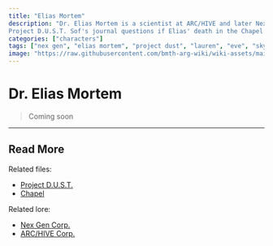 ```yaml
---
title: "Elias Mortem"
description: "Dr. Elias Mortem is a scientist at ARC/HIVE and later Nex Gen. He was the lead scientist on 
Project D.U.S.T. Sof's journal questions if Elias' death in the Chapel Incident could have resulted from this."
categories: ["characters"]
tags: ["nex gen", "elias mortem", "project dust", "lauren", "eve", "skys", "strassman"]
image: "https://raw.githubusercontent.com/bmth-arg-wiki/wiki-assets/main/characters/unknown.png"
---
```


# Dr. Elias Mortem

> Coming soon

***

## Read More

Related files:

- [Project D.U.S.T.](../for-sof/project_dust)
- [Chapel](../for-sof/chapel)

Related lore:

- [Nex Gen Corp.](../lore/nex-gen-corporation)
- [ARC/HIVE Corp.](../lore/archive)